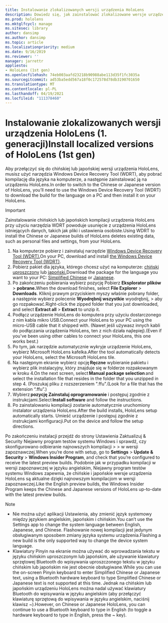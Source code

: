 ```yaml
---
title: Instalowanie zlokalizowanych wersji urządzenia HoloLens
description: Dowiedz się, jak zainstalować zlokalizowane wersje urządzenia HoloLens (1. generacji), w tym chińskie i japońskie.
ms.prod: hololens
ms.mktglfcycl: manage
ms.sitesec: library
author: dansimp
ms.author: dansimp
ms.topic: article
ms.localizationpriority: medium
ms.date: 9/16/2019
ms.reviewer: ''
manager: jarrettr
appliesto:
- HoloLens (1st gen)
ms.openlocfilehash: 74eb003aafd23218b90988abe113d35f1fc3035a
ms.sourcegitcommit: ad53ba5edd567a18f0c172578d78db3190701650
ms.translationtype: MT
ms.contentlocale: pl-PL
ms.lasthandoff: 04/19/2021
ms.locfileid: "111378460"
---
```

# <a name="install-localized-versions-of-hololens-1st-gen"></a><span data-ttu-id="f15d8-103">Instalowanie zlokalizowanych wersji urządzenia HoloLens (1. generacji)</span><span class="sxs-lookup"><span data-stu-id="f15d8-103">Install localized versions of HoloLens (1st gen)</span></span>

<span data-ttu-id="f15d8-104">Aby przełączyć się do chińskiej lub japońskiej wersji urządzenia HoloLens, musisz użyć narzędzia Windows Device Recovery Tool (WDRT), aby pobrać kompilację dla języka na komputerze, a następnie zainstalować ją na urządzeniu HoloLens.</span><span class="sxs-lookup"><span data-stu-id="f15d8-104">In order to switch to the Chinese or Japanese version of HoloLens, you’ll need to use the Windows Device Recovery Tool (WDRT) to download the build for the language on a PC and then install it on your HoloLens.</span></span>

> [!IMPORTANT]
> <span data-ttu-id="f15d8-105">Zainstalowanie chińskich lub japońskich kompilacji urządzenia HoloLens przy użyciu narzędzia WDRT powoduje usunięcie z urządzenia HoloLens istniejących danych, takich jak pliki i ustawienia osobiste.</span><span class="sxs-lookup"><span data-stu-id="f15d8-105">Using WDRT to install the Chinese or Japanese builds of HoloLens deletes existing data, such as personal files and settings, from your HoloLens.</span></span> 

1. <span data-ttu-id="f15d8-106">Na komputerze pobierz i zainstaluj narzędzie [Windows Device Recovery Tool (WDRT).](https://support.microsoft.com/help/12379)</span><span class="sxs-lookup"><span data-stu-id="f15d8-106">On your PC, download and install [the Windows Device Recovery Tool (WDRT)](https://support.microsoft.com/help/12379).</span></span>
1. <span data-ttu-id="f15d8-107">Pobierz pakiet dla języka, którego chcesz użyć na komputerze: [chiński uproszczony](https://aka.ms/hololensdownload-ch) lub [japoński.](https://aka.ms/hololensdownload-jp)</span><span class="sxs-lookup"><span data-stu-id="f15d8-107">Download the package for the language you want to your PC:  [Simplified Chinese](https://aka.ms/hololensdownload-ch) or [Japanese](https://aka.ms/hololensdownload-jp).</span></span>
1. <span data-ttu-id="f15d8-108">Po zakończeniu pobierania wybierz pozycję Pobierz **Eksplorator plików**  >  **pobrane.**</span><span class="sxs-lookup"><span data-stu-id="f15d8-108">When the download finishes, select **File Explorer** > **Downloads**.</span></span> <span data-ttu-id="f15d8-109">Kliknij prawym przyciskiem myszy właśnie pobrany folder, a następnie wybierz polecenie **Wyodrębnij wszystkie** wyodrębnij,  >   aby go rozpakować.</span><span class="sxs-lookup"><span data-stu-id="f15d8-109">Right-click the zipped folder that you just downloaded, and select **Extract all** > **Extract** to unzip it.</span></span>
1. <span data-ttu-id="f15d8-110">Podłącz urządzenie HoloLens do komputera przy użyciu dostarczonego z nim kabla mikro USB.</span><span class="sxs-lookup"><span data-stu-id="f15d8-110">Connect your HoloLens to your PC using the micro-USB cable that it shipped with.</span></span> <span data-ttu-id="f15d8-111">(Nawet jeśli używasz innych kabli do podłączania urządzenia HoloLens, ten z nich działa najlepiej).</span><span class="sxs-lookup"><span data-stu-id="f15d8-111">(Even if you've been using other cables to connect your HoloLens, this one works best.)</span></span>
1. <span data-ttu-id="f15d8-112">Po tym, jak narzędzie automatycznie wykryje urządzenie HoloLens, wybierz Microsoft HoloLens kafelka.</span><span class="sxs-lookup"><span data-stu-id="f15d8-112">After the tool automatically detects your HoloLens, select the Microsoft HoloLens tile.</span></span>
1. <span data-ttu-id="f15d8-113">Na następnym ekranie wybierz opcję **Ręczne** wybieranie pakietu i wybierz plik instalacyjny, który znajduje się w folderze rozpakowanym   w kroku 4.</span><span class="sxs-lookup"><span data-stu-id="f15d8-113">On the next screen, select **Manual package selection** and select the installation file that resides in the folder that you unzipped in step 4.</span></span> <span data-ttu-id="f15d8-114">(Poszukaj pliku z rozszerzeniem ".ffu".</span><span class="sxs-lookup"><span data-stu-id="f15d8-114">(Look for a file that has the extension “.ffu”.)</span></span> 
1. <span data-ttu-id="f15d8-115">Wybierz **pozycję Zainstaluj oprogramowanie** i postępuj zgodnie z instrukcjami.</span><span class="sxs-lookup"><span data-stu-id="f15d8-115">Select **Install software** and follow the instructions.</span></span> 
1. <span data-ttu-id="f15d8-116">Po zainstalowaniu kompilacji zostanie automatycznie uruchomiony instalator urządzenia HoloLens.</span><span class="sxs-lookup"><span data-stu-id="f15d8-116">After the build installs, HoloLens setup automatically starts.</span></span> <span data-ttu-id="f15d8-117">Umieść urządzenie i postępuj zgodnie z instrukcjami konfiguracji.</span><span class="sxs-lookup"><span data-stu-id="f15d8-117">Put on the device and follow the setup directions.</span></span> 

<span data-ttu-id="f15d8-118">Po zakończeniu instalacji przejdź do strony Ustawienia Zaktualizuj & Security Niejawny program testów systemu Windows i sprawdź, czy skonfigurowano odbieranie najnowszych kompilacji  >    >  w wersji zapoznawczej.</span><span class="sxs-lookup"><span data-stu-id="f15d8-118">When you’re done with setup, go to **Settings** > **Update & Security** > **Windows Insider Program**, and check that you’re configured to receive the latest preview builds.</span></span> <span data-ttu-id="f15d8-119">Podobnie jak w przypadku kompilacji w wersji zapoznawczej w języku angielskim, Niejawny program testów systemu Windows zapewnia, że chińskie i japońskie wersje urządzenia HoloLens są aktualne dzięki najnowszym kompilacjom w wersji zapoznawczej.</span><span class="sxs-lookup"><span data-stu-id="f15d8-119">Like the English preview builds, the Windows Insider Program keeps the Chinese and Japanese versions of HoloLens up-to-date with the latest preview builds.</span></span>

> [!NOTE]
>  
> - <span data-ttu-id="f15d8-120">Nie można użyć aplikacji Ustawienia, aby zmienić język systemowy między językiem angielskim, japońskim i chińskim.</span><span class="sxs-lookup"><span data-stu-id="f15d8-120">You can’t use the Settings app to change the system language between English, Japanese, and Chinese.</span></span> <span data-ttu-id="f15d8-121">Flashowanie nowej kompilacji jest jedynym obsługiwanym sposobem zmiany języka systemu urządzenia.</span><span class="sxs-lookup"><span data-stu-id="f15d8-121">Flashing a new build is the only supported way to change the device system language.</span></span>
> - <span data-ttu-id="f15d8-122">Klawiatury Pinyin na ekranie można używać do wprowadzania tekstu w języku chińskim uproszczonym lub japońskim, ale używanie klawiatury sprzętowej Bluetooth do wpisywania uproszczonego tekstu w języku chińskim lub japońskim nie jest obecnie obsługiwane.</span><span class="sxs-lookup"><span data-stu-id="f15d8-122">While you can use the on-screen Pinyin keyboard to enter Simplified Chinese or Japanese text, using a Bluetooth hardware keyboard to type Simplified Chinese or Japanese text is not supported at this time.</span></span>  <span data-ttu-id="f15d8-123">Jednak na chińskim lub japońskim urządzeniu HoloLens można nadal używać klawiatury Bluetooth do wpisywania w języku angielskim (aby przełączyć klawiaturę sprzętową do wpisywania w języku angielskim, naciśnij klawisz ~).</span><span class="sxs-lookup"><span data-stu-id="f15d8-123">However, on Chinese or Japanese HoloLens, you can continue to use a Bluetooth keyboard to type in English (to toggle a hardware keyboard to type in English, press the ~ key).</span></span>
